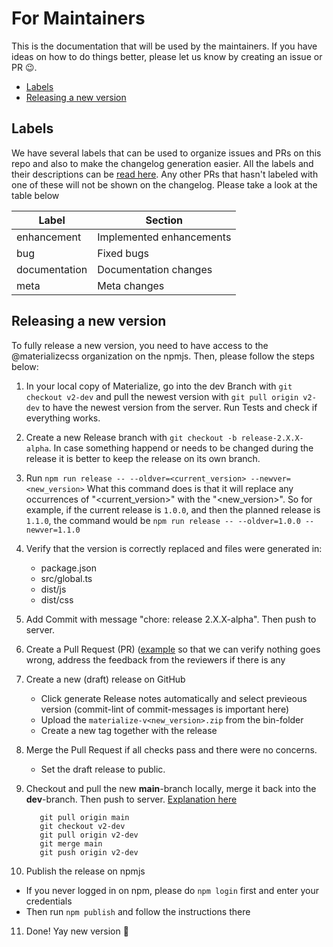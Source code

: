 # For Maintainers
This is the documentation that will be used by the maintainers. If you have ideas on how to do things better, please let us know by creating an issue or PR 😉.

- [Labels](#labels)
- [Releasing a new version](#releasing-a-new-version)

## Labels
We have several labels that can be used to organize issues and PRs on this repo and also to make the changelog generation easier. All the labels and their descriptions can be [read here](https://github.com/materializecss/materialize/issues/labels). Any other PRs that hasn't labeled with one of these will not be shown on the changelog. Please take a look at the table below

| Label         | Section                  |
|---------------|--------------------------|
| enhancement   | Implemented enhancements |
| bug           | Fixed bugs               |
| documentation | Documentation changes    |
| meta          | Meta changes             |

## Releasing a new version
To fully release a new version, you need to have access to the @materializecss organization on the npmjs. Then, please follow the steps below:

1. In your local copy of Materialize, go into the dev Branch with `git checkout v2-dev` and pull the newest version
   with `git pull origin v2-dev` to have the newest version from the server. Run Tests and check if everything works.

2. Create a new Release branch with `git checkout -b release-2.X.X-alpha`.
   In case something happend or needs to be changed during the release it is better to keep the release on its own branch.

3. Run `npm run release -- --oldver=<current_version> --newver=<new_version>`
   What this command does is that it will replace any occurrences of "<current_version>" with the "<new_version>". So for example, if the current release is `1.0.0`, and then the planned release is `1.1.0`, the command would be
   ```npm run release -- --oldver=1.0.0 --newver=1.1.0```

4. Verify that the version is correctly replaced and files were generated in:
   * package.json
   * src/global.ts
   * dist/js
   * dist/css

5. Add Commit with message "chore: release 2.X.X-alpha". Then push to server.

6. Create a Pull Request (PR) ([example](https://github.com/materializecss/materialize/pull/258) so that we can verify nothing goes wrong, address the feedback from the reviewers if there is any

7. Create a new (draft) release on GitHub
   * Click generate Release notes automatically and select previeous version (commit-lint of commit-messages is important here)
   * Upload the `materialize-v<new_version>.zip` from the bin-folder
   * Create a new tag together with the release

8. Merge the Pull Request if all checks pass and there were no concerns.
   * Set the draft release to public.

9. Checkout and pull the new **main**-branch locally, merge it back into the **dev**-branch. Then push to server. [Explanation here](https://stackoverflow.com/a/72959052)
   ```git checkout main
      git pull origin main
      git checkout v2-dev
      git pull origin v2-dev
      git merge main
      git push origin v2-dev
   ```

10. Publish the release on npmjs
   * If you never logged in on npm, please do `npm login` first and enter your credentials
   * Then run `npm publish` and follow the instructions there

11. Done! Yay new version 🥳